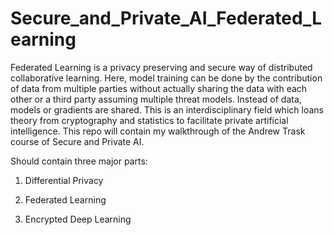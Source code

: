 # Secure_and_Private_AI_Federated_Learning
Federated Learning is a privacy preserving and secure way of distributed collaborative learning. Here, model training can be done by the contribution of data from multiple parties without actually sharing the data with each other or a third party assuming multiple threat models. Instead of data, models or gradients are shared. This is an interdisciplinary field which loans theory from cryptography and statistics to facilitate private artificial intelligence. This repo will contain my walkthrough of the Andrew Trask course of Secure and Private AI.

Should contain three major parts:

1. Differential Privacy

2. Federated Learning

3. Encrypted Deep Learning
